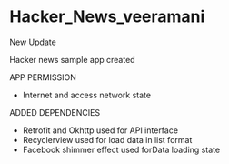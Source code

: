 # Hacker_News_veeramani
New Update


Hacker news sample app created

APP PERMISSION
- Internet and access network state

ADDED DEPENDENCIES
- Retrofit and Okhttp used for API interface
- Recyclerview used for load data in list format
- Facebook shimmer effect used forData loading state


